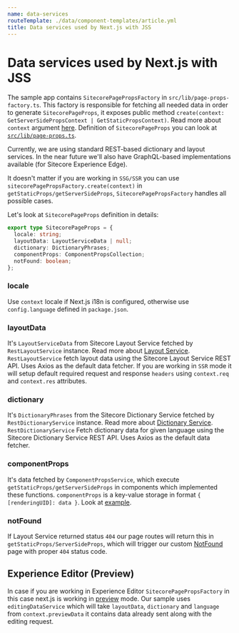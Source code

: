 ```yaml
---
name: data-services
routeTemplate: ./data/component-templates/article.yml
title: Data services used by Next.js with JSS
---
```

# Data services used by Next.js with JSS
The sample app contains `SitecorePagePropsFactory` in `src/lib/page-props-factory.ts`. This factory is responsible for fetching all needed data in order to generate `SitecorePageProps`, it exposes public method `create(context: GetServerSidePropsContext | GetStaticPropsContext)`. Read more about `context` argument [here](https://nextjs.org/docs/basic-features/data-fetching). Definition of `SitecorePageProps` you can look at [`src/lib/page-props.ts`](https://github.com/Sitecore/jss/blob/master/samples/nextjs/src/lib/page-props.ts).

Currently, we are using standard REST-based dictionary and layout services. In the near future we'll also have GraphQL-based implementations available (for Sitecore Experience Edge).

It doesn't matter if you are working in `SSG/SSR` you can use `sitecorePagePropsFactory.create(context)` in `getStaticProps/getServerSideProps`, `SitecorePagePropsFactory` handles all possible cases.

Let's look at `SitecorePageProps` definition in details:
```ts
export type SitecorePageProps = {
  locale: string;
  layoutData: LayoutServiceData | null;
  dictionary: DictionaryPhrases;
  componentProps: ComponentPropsCollection;
  notFound: boolean;
};
```
### locale
Use `context` locale if Next.js i18n is configured, otherwise use `config.language` defined in `package.json`.

### layoutData
It's `LayoutServiceData` from Sitecore Layout Service fetched by `RestLayoutService` instance. Read more about [Layout Service](/docs/fundamentals/services/layout-service). `RestLayoutService` fetch layout data using the Sitecore Layout Service REST API. Uses Axios as the default data fetcher. If you are working in `SSR` mode it will setup default required request and response `headers` using `context.req` and `context.res` attributes.

### dictionary
It's `DictionaryPhrases` from the Sitecore Dictionary Service fetched by `RestDictionaryService` instance. Read more about [Dictionary Service](/docs/fundamentals/services/dictionary-service). `RestDictionaryService` Fetch dictionary data for given language using the Sitecore Dictionary Service REST API. Uses Axios as the default data fetcher.

### componentProps
It's data fetched by `ComponentPropsService`, which execute `getStaticProps/getServerSideProps` in components which implemented these functions. `componentProps` is a key-value storage in format `{ [renderingUID]: data }`. Look at [example](https://github.com/Sitecore/jss/blob/master/samples/nextjs/src/components/graphql/GraphQL-ConnectedDemo.tsx).

### notFound
If Layout Service returned status `404` our page routes will return this in `getStaticProps/ServerSideProps`,
which will trigger our custom [NotFound](https://github.com/Sitecore/jss/blob/master/samples/nextjs/src/components/NotFound.tsx) page with proper `404` status code.

## Experience Editor (Preview)
In case if you are working in Experience Editor `SitecorePagePropsFactory` in this case next.js is working in [preview](https://nextjs.org/docs/advanced-features/preview-mode) mode. Our sample uses `editingDataService` which will take `layoutData`, `dictionary` and `language` from `context.previewData` it contains data already sent along with the editing request.
